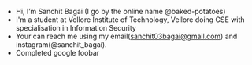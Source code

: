 - Hi, I’m Sanchit Bagai (I go by the online name @baked-potatoes)
- I'm a student at Vellore Institute of Technology, Vellore doing CSE with specialisation in Information Security
- Your can reach me using my email(sanchit03bagai@gmail.com) and instagram(@sanchit_bagai).
- Completed google foobar
